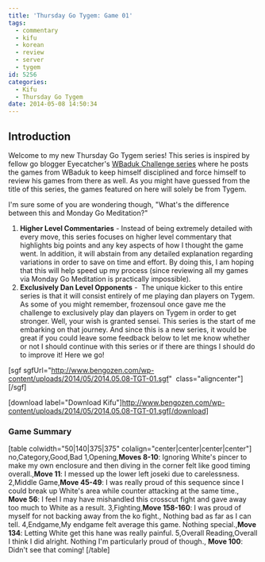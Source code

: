 ```yaml
---
title: 'Thursday Go Tygem: Game 01'
tags:
  - commentary
  - kifu
  - korean
  - review
  - server
  - tygem
id: 5256
categories:
  - Kifu
  - Thursday Go Tygem
date: 2014-05-08 14:50:34
---
```


## Introduction

Welcome to my new Thursday Go Tygem series! This series is inspired by fellow go blogger Eyecatcher's [WBaduk Challenge series](http://www.truthandgo.com/?p=442 "Eyecatcher") where he posts the games from WBaduk to keep himself disciplined and force himself to review his games from there as well. As you might have guessed from the title of this series, the games featured on here will solely be from Tygem.

I'm sure some of you are wondering though, "What's the difference between this and Monday Go Meditation?"

1.  **Higher Level Commentaries** - Instead of being extremely detailed with every move, this series focuses on higher level commentary that highlights big points and any key aspects of how I thought the game went. In addition, it will abstain from any detailed explanation regarding variations in order to save on time and effort. By doing this, I am hoping that this will help speed up my process (since reviewing all my games via Monday Go Meditation is practically impossible).
2.  **Exclusively Dan Level Opponents** -  The unique kicker to this entire series is that it will consist entirely of me playing dan players on Tygem. As some of you might remember, frozensoul once gave me the challenge to exclusively play dan players on Tygem in order to get stronger. Well, your wish is granted sensei. This series is the start of me embarking on that journey.
And since this is a new series, it would be great if you could leave some feedback below to let me know whether or not I should continue with this series or if there are things I should do to improve it! Here we go!

[sgf sgfUrl="http://www.bengozen.com/wp-content/uploads/2014/05/2014.05.08-TGT-01.sgf"  class="aligncenter"][/sgf]

[download label="Download Kifu"]http://www.bengozen.com/wp-content/uploads/2014/05/2014.05.08-TGT-01.sgf[/download]

### Game Summary

[table colwidth="50|140|375|375" colalign="center|center|center|center"]
no,Category,Good,Bad
1,Opening,**Moves 8-10**: Ignoring White's pincer to make my own enclosure and then diving in the corner felt like good timing overall.,**Move 11**: I messed up the lower left joseki due to carelessness.
2,Middle Game,**Move 45-49**: I was really proud of this sequence since I could break up White's area while counter attacking at the same time., **Move 56**: I feel I may have mishandled this crosscut fight and gave away too much to White as a result.
3,Fighting,**Move 158-160**: I was proud of myself for not backing away from the ko fight., Nothing bad as far as I can tell.
4,Endgame,My endgame felt average this game. Nothing special.,**Move 134**: Letting White get this hane was really painful.
5,Overall Reading,Overall I think I did alright. Nothing I'm particularly proud of though., **Move 100**: Didn't see that coming!
[/table]